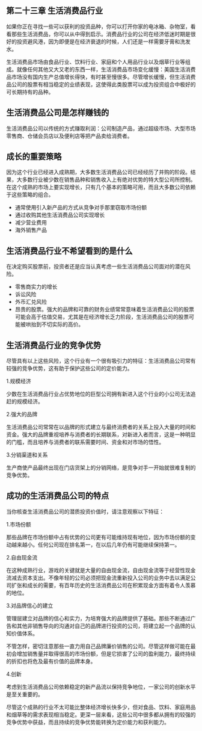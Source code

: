 ## 第二十三章 生活消费品行业

如果你正在寻找一些可以获利的投资品种，你可以打开你家的电冰箱、杂物室，看看那些生活消费品，你可以从中得到启示。消费品行业的公司在经济低迷时期是很好的投资避风港，因为即便是在经济衰退的时候，人们还是一样需要牙膏和洗发水。

生活消费品市场由食品行业、饮料行业、家庭和个人用品行业以及烟草行业等组成。就像任何其他又大又老的东西一样，生活消费品市场变化缓慢：美国生活消费品市场没有国内生产总值增长得快，有时甚至慢很多。尽管增长缓慢，但生活消费品公司的股票有相当稳定的业绩表现，这使得此类股票可以成为投资组合中极好的可长期持有的品种。

## 生活消费品公司是怎样赚钱的

生活消费品公司以传统的方式赚取利润：公司制造产品，通过超级市场、大型市场零售商、仓储会员店以及便利店等把产品卖给消费者。

## 成长的重要策略

因为这个行业已经进入成熟期，大多数生活消费品公司已经经历了并购的阶段。结果，大多数行业被少数在销售品种和销售收入上有绝对优势的特大型公司所控制。在这个成熟的市场上要实现增长，只有几个基本的策略可用，而且大多数公司依赖于这些策略的组合。

- 通常使用引入新产品的方式从竞争对手那里窃取市场份额
- 通过收购其他生活消费品公司实现增长
- 减少营业费用
- 海外销售产品

## 生活消费品行业不希望看到的是什么

在决定购买股票前，投资者还是应当认真考虑一些生活消费品公司面对的潜在风险。

- 零售商实力的增长
- 诉讼风险
- 外币汇兑风险
- 昂贵的股票。强大的品牌和可靠的财务业绩常常意味着生活消费品公司的股票可能会高于估值交易，尤其是在经济增长乏力阶段，生活消费品公司的股票可能被哄抬到不切实际的高价。

## 生活消费品行业的竞争优势

尽管具有以上这些风险，这个行业有一个很有吸引力的特征：生活消费品公司常有较强的竞争优势，这有助于保护这些公司的定价能力。

1.规模经济

少数在生活消费品行业占优势地位的巨型公司拥有新进入这个行业的小公司无法追赶的规模经济。

2.强大的品牌

生活消费品公司常常在以品牌的形式建立与最终消费者的关系上投入大量的时间和资金。强大的品牌重视培养与消费者的长期联系，对新进入者而言，这是一种明显的门槛，而且培养与消费者的联系需要时间、资金和对市场的悟性。

3.分销渠道和关系

生产商使产品最终出现在门店货架上的分销网络，是竞争对手一开始就很难复制的竞争优势。

## 成功的生活消费品公司的特点

当你核查生活消费品公司的潜质投资价值时，请注意观察以下特征：

1.市场份额

那些品牌在市场份额中占有优势的公司更有可能维持现有地位，因为市场份额的变动越来越小。任何公司现在排名第一，在以后几年仍有可能继续保持第一。

2.自由现金流

在这种成熟行业，游戏的关键就是大量的自由现金流，自由现金流等于经营性现金流减去资本支出。不像年轻的公司必须把现金流重新投入公司的业务中去以满足公司扩张和成长的需要，有百年历史的生活消费品公司在积累现金方面有着令人羡慕的地位。

3.对品牌信心的建立

管理层建立对品牌的信心和实力，为培育强大的品牌提供了基础。那些不断通过广告和其他非销售导向的沟通对自己的品牌进行投资的公司，将建立起一个品牌的认知价值体系。

不管怎样，密切注意那些一直力用自己品牌廉价销售的公司。尽管这样做可能在最初会增加销售量并取得很高的市场份额，但是它损害了公司的盈利能力，最终持续的折扣也将危及最有价值的品牌本身。

4.创新

考虑到生活消费品公司依赖稳定的新产品流以保持竞争地位，一家公司的创新水平是至关重要的。

尽管这个成熟的行业不太可能比整体经济增长快多少，但对食品、饮料、家庭用品和烟草等的需求表现相当稳定。更深一层来看，这些公司中很多都从拥有的较强的竞争优势中获益，而且持续的竞争优势能转换为定价能力和获利能力。
